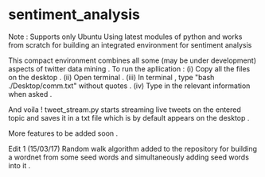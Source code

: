 # sentiment_analysis
Note : Supports only Ubuntu
Using latest modules of python and works from scratch for building an integrated environment for sentiment analysis

This compact environment combines all some (may be under development) aspects of twitter data mining .
To run the apllication : 
(i) Copy all the files on the desktop .
(ii) Open terminal . 
(iii) In terminal , type "bash ./Desktop/comm.txt" without quotes .
(iv) Type in the relevant information when asked .

And voila ! tweet_stream.py starts streaming live tweets on the entered topic and saves it in a txt file which is by default appears on the desktop .

More features to be added soon .

Edit 1 (15/03/17)
Random walk algorithm added to the repository for building a wordnet from some seed words and simultaneously adding seed words into it .


